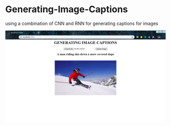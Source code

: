 # Generating-Image-Captions
using a combination of CNN and RNN for generating captions for images
<p align="center"><img src="demo.png"></p>
